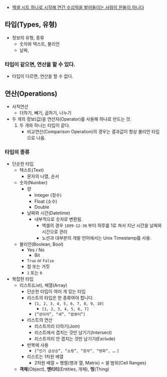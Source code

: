 - [엑셀 시트 하나로 시작해 연간 수십억을 벌어들이는 사람이 한둘이 아니다](https://disquiet.io/@grum_jeon/makerlog/%EC%97%91%EC%85%80-%EC%8B%9C%ED%8A%B8-%ED%95%98%EB%82%98%EB%A1%9C-%EC%8B%9C%EC%9E%91%ED%95%B4-%EC%97%B0%EA%B0%84-%EC%88%98%EC%8B%AD%EC%96%B5%EC%9D%84-%EB%B2%8C%EC%96%B4%EB%93%A4%EC%9D%B4%EB%8A%94-%EC%82%AC%EB%9E%8C%EC%9D%B4-%ED%95%9C%EB%91%98%EC%9D%B4-%EC%95%84%EB%8B%88%EB%8B%A4-feat-9%EC%B2%9C%EC%96%B5-%EC%83%81%EC%9E%A5%ED%9A%8C%EC%82%AC-%ED%8F%AC%ED%95%A8)

## 타입(Types, 유형)

- 정보의 유형, 종류
    - 숫자와 텍스트, 불리언
    - 날짜, 

### 타입이 같으면, 연산을 할 수 있다.

- 타입이 다르면, 연산을 할 수 없다.

## 연산(Operations)

- 사칙연산
    - 더하기, 빼기, 곱하기, 나누기
- 두 개의 정보(값)을 연산자(Operator)를 사용해 하나로 만드는 것.
    1. 두 개와 하나는 타입이 같다.
        - 비교연산(Comparison Operation)의 경우는 결과값이 항상 불리언 타입으로 나옴.

### 타입의 종류

- 단순한 타입
    - 텍스트(Text)
        - 문자의 나열, 순서
    - 숫자(Number)
        - 양
            - Integer (정수)
            - Float (소수)
            - Double
        - 날짜와 시간(Datetime)
            - 내부적으로 숫자로 변환됨.
                - 엑셀의 경우 `1899-12-30` 부터 하루를 1로 쳐서 지난 시간을 날짜와 시간으로 관리
                - 노션과 대부분의 개발 언어에서는 Unix Timestamp를 사용.
    - 불리언(Boolean, Bool)
        - Yes / No
            - Bit
        - `True` or `False`
        - 참 또는 거짓
        - `1` 또는 `0`
- 복잡한 타입
    - 리스트(List), 배열(Array)
        - 단순한 타입이 여러 개 있는 타입
        - 리스트의 타입은 한 종류여야 합니다.
            - `[1, 2, 3, 4, 5, 6, 7, 8, 9, 10]`
                - `[1, 2, 3, 4, 5, 6, 7]`
            - `[”강아지”, “새”, “컴퓨터”]`
        - 리스트의 연산
            - 리스트끼리 더하기(Join)
            - 리스트에서 겹치는 것만 남기기(Intersect)
            - 리스트끼리 안 겹치는 것만 남기기(Exclude)
        - 반복에 사용
            - `[”인기 급상승”, “쇼핑”, “음악”, “영화”, ….]`
        - 리스트는 1차원 배열
            - 2차원 배열 = 행렬(행과 열, Matrix) = 셀 범위(Cell Ranges)
    - **객체**(Object), **엔티티**(Entities, 개체), **띵**(Thing)